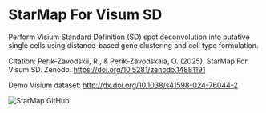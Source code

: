 # StarMap For Visum SD

 Perform Visium Standard Definition (SD) spot deconvolution into putative single cells using distance-based gene clustering and cell type formulation.

 Citation:
 Perik-Zavodskii, R., & Perik-Zavodskaia, O. (2025). StarMap For Visum SD. Zenodo. https://doi.org/10.5281/zenodo.14881191

 Demo Visium dataset: http://dx.doi.org/10.1038/s41598-024-76044-2

![StarMap GitHub](https://github.com/user-attachments/assets/46b0543c-534c-4aad-9648-dcef2a1ba166)
